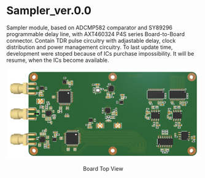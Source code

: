 # Sampler_ver.0.0

Sampler module, based on ADCMP582 comparator and SY89296 programmable delay line, with AXT460324 P4S series Board-to-Board connector. Contain TDR pulse circuitry with adjastable delay, clock distribution and power management circuitry.
To last update time, development were stoped because of ICs purchase impossibility. It will be resume, when the ICs become available.

<p align="center">
  <img src="Images/Sampler_ver.0.0_Top_View.png">  
</p>
<p align="center">
Board Top View
</p>